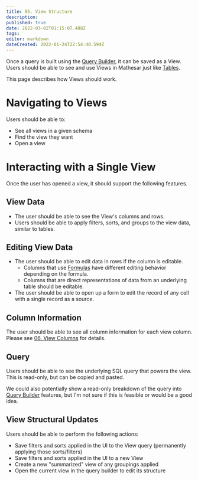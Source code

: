 ```yaml
---
title: 05. View Structure
description: 
published: true
date: 2022-03-02T01:15:07.488Z
tags: 
editor: markdown
dateCreated: 2022-01-24T22:54:40.594Z
---
```


Once a query is built using the [Query Builder](/en/product/specs/2022-01-views/03-the-query-builder), it can be saved as a View. Users should be able to see and use Views in Mathesar just like [Tables](/en/product/concepts/tables).

This page describes how Views should work.

# Navigating to Views
Users should be able to:
- See all views in a given schema
- Find the view they want
- Open a view

# Interacting with a Single View
Once the user has opened a view, it should support the following features.

## View Data
- The user should be able to see the View's columns and rows.
- Users should be able to apply filters, sorts, and groups to the view data, similar to tables.

## Editing View Data
- The user should be able to edit data in rows if the column is editable.
    - Columns that use [Formulas](/en/product/specs/2022-01-views/04-formulas) have different editing behavior depending on the formula.
    - Columns that are direct representations of data from an underlying table should be editable.
- The user should be able to open up a form to edit the record of any cell with a single record as a source.

## Column Information
The user should be able to see all column information for each view column. Please see [06. View Columns](/en/product/specs/2022-01-views/06-view-columns) for details.

## Query
Users should be able to see the underlying SQL query that powers the view. This is read-only, but can be copied and pasted.

We could also potentially show a read-only breakdown of the query into [Query Builder](/en/product/specs/2022-01-views/03-the-query-builder) features, but I'm not sure if this is feasible or would be a good idea.

## View Structural Updates
Users should be able to perform the following actions:
- Save filters and sorts applied in the UI to the View query (permanently applying those sorts/filters)
- Save filters and sorts applied in the UI to a new View
- Create a new "summarized" view of any groupings applied
- Open the current view in the query builder to edit its structure
